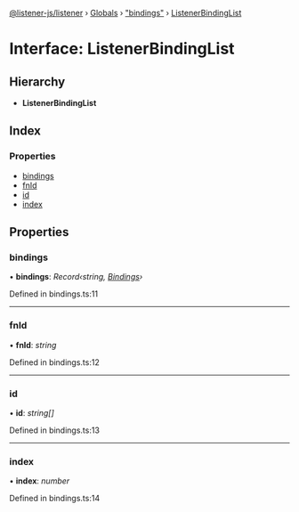 [@listener-js/listener](../README.md) › [Globals](../globals.md) › ["bindings"](../modules/_bindings_.md) › [ListenerBindingList](_bindings_.listenerbindinglist.md)

# Interface: ListenerBindingList

## Hierarchy

* **ListenerBindingList**

## Index

### Properties

* [bindings](_bindings_.listenerbindinglist.md#bindings)
* [fnId](_bindings_.listenerbindinglist.md#fnid)
* [id](_bindings_.listenerbindinglist.md#id)
* [index](_bindings_.listenerbindinglist.md#index)

## Properties

###  bindings

• **bindings**: *Record‹string, [Bindings](../classes/_bindings_.bindings.md)›*

Defined in bindings.ts:11

___

###  fnId

• **fnId**: *string*

Defined in bindings.ts:12

___

###  id

• **id**: *string[]*

Defined in bindings.ts:13

___

###  index

• **index**: *number*

Defined in bindings.ts:14
